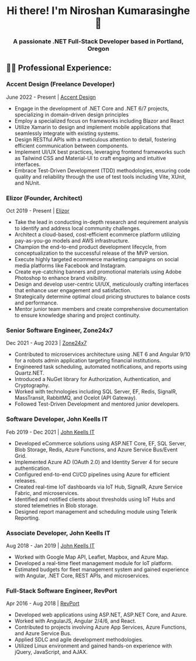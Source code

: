 <h1 align="center">Hi there! I'm Niroshan Kumarasinghe 👋</h1>
<h3 align="center">A passionate .NET Full-Stack Developer based in Portland, Oregon</h3>

<h2>👨‍💼 Professional Experience:</h2>

<h3>Accent Design (Freelance Developer)</h3>
<p>June 2022 - Present | <a href="https://accentdesign.co.uk/" target="_blank">Accent Design</a></p>

<ul>
  <li>Engage in the development of .NET Core and .NET 6/7 projects, specializing in domain-driven design principles</li>
  <li>Employ a specialized focus on frameworks including Blazor and React</li>
  <li>Utilize Xamarin to design and implement mobile applications that seamlessly integrate with existing systems.</li>
  <li>Design RESTful APIs with a meticulous attention to detail, fostering efficient communication between components.</li>
  <li>Implement UI/UX best practices, leveraging frontend frameworks such as Tailwind CSS and Material-UI to craft engaging and intuitive interfaces.</li>
  <li>Embrace Test-Driven Development (TDD) methodologies, ensuring code quality and reliability through the use of test tools including Vite, XUnit, and NUnit.</li>
</ul>

<h3>Elizor (Founder, Architect)</h3>
<p>Oct 2019 - Present | <a href="https://elizor.com/" target="_blank">Elizor</a></p>

<ul>
  <li>Take the lead in conducting in-depth research and requirement analysis to identify and address local community challenges.</li>
  <li>Architect a cloud-based, cost-efficient ecommerce platform utilizing pay-as-you-go models and AWS infrastructure.</li>
  <li>Champion the end-to-end product development lifecycle, from conceptualization to the successful release of the MVP version.</li>
  <li>Execute highly targeted ecommerce marketing campaigns on social media platforms like Facebook and Instagram.</li>
  <li>Create eye-catching banners and promotional materials using Adobe Photoshop to enhance brand visibility.</li>
  <li>Design and develop user-centric UI/UX, meticulously crafting interfaces that enhance user engagement and satisfaction.</li>
  <li>Strategically determine optimal cloud pricing structures to balance costs and performance.</li>
  <li>Mentor junior team members and create comprehensive documentation to ensure knowledge sharing and project continuity.</li>
</ul>

<h3>Senior Software Engineer, Zone24x7</h3>
<p>Dec 2021 - Aug 2023 | <a href="https://www.zone24x7.com/" target="_blank">Zone24x7</a></p>

<ul>
  <li>Contributed to microservices architecture using .NET 6 and Angular 9/10 for a robots admin application targeting financial institutions.</li>
  <li>Engineered task scheduling, automated notifications, and reports using Quartz.NET.</li>
  <li>Introduced a NuGet library for Authorization, Authentication, and Cryptography.</li>
  <li>Worked with technologies including SQL Server, EF, Redis, SignalR, MassTransit, RabbitMQ, and Ocelot (API Gateway).</li>
  <li>Followed Test-Driven Development and mentored junior developers.</li>
</ul>

<h3>Software Developer, John Keells IT</h3>
<p>Feb 2019 - Dec 2021 | <a href="https://www.keells.com/information-technology" target="_blank">John Keells IT</a></p>

<ul>
  <li>Developed eCommerce solutions using ASP.NET Core, EF, SQL Server, Blob Storage, Redis, Azure Functions, and Azure Service Bus/Event Grid.</li>
  <li>Implemented Azure AD (OAuth 2.0) and Identity Server 4 for secure authentication.</li>
  <li>Configured end-to-end CI/CD pipelines using Azure for efficient releases.</li>
  <li>Created real-time IoT dashboards via IoT Hub, SignalR, Azure Service Fabric, and microservices.</li>
  <li>Identified and notified clients about thresholds using IoT Hubs and stored telemetries in Blob storage.</li>
  <li>Designed report management and scheduling module using Telerik Reporting.</li>
</ul>

<h3>Associate Developer, John Keells IT</h3>
<p>Aug 2018 - Jan 2019 | <a href="https://www.keells.com/information-technology" target="_blank">John Keells IT</a></p>

<ul>
  <li>Worked with Google Map API, Leaflet, Mapbox, and Azure Map.</li>
  <li>Developed a real-time fleet management module for IoT platform.</li>
  <li>Estimated budgets for fleet management system and gained experience with Angular, .NET Core, REST APIs, and microservices.</li>
</ul>

<h3>Full-Stack Software Engineer, RevPort</h3>
<p>Apr 2016 - Aug 2018 | <a href="https://www.revport.com/" target="_blank">RevPort</a></p>

<ul>
  <li>Developed web applications using ASP.NET, ASP.NET Core, and Azure.</li>
  <li>Worked with AngularJS, Angular 2/4/6, and React.</li>
  <li>Contributed to projects involving Azure App Services, Azure Functions, and Azure Service Bus.</li>
  <li>Applied SDLC and agile development methodologies.</li>
  <li>Utilized Linux environment and gained hands-on experience with jQuery, JavaScript, and AJAX.</li>
</ul>

</p>
